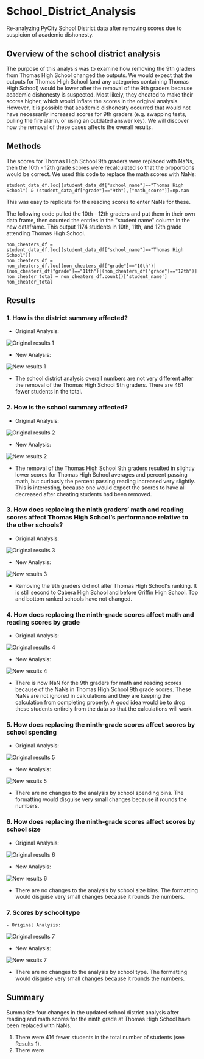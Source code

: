 # School_District_Analysis
Re-analyzing PyCity School District data after removing scores due to suspicion of academic dishonesty.

## Overview of the school district analysis

The purpose of this analysis was to examine how removing the 9th graders from Thomas High School changed the outputs. We would expect that the outputs for Thomas High School (and any categories containing Thomas High School) would be lower after the removal of the 9th graders because academic dishonesty is suspected. Most likely, they cheated to make their scores higher, which would inflate the scores in the original analysis. However, it is possible that academic dishonesty occurred that would not have necessarily increased scores for 9th graders (e.g. swapping tests, pulling the fire alarm, or using an outdated answer key). We will discover how the removal of these cases affects the overall results.

## Methods

The scores for Thomas High School 9th graders were replaced with NaNs, then the 10th - 12th grade scores were recalculated so that the proportions would be correct. We used this code to replace the math scores with NaNs:

```
student_data_df.loc[(student_data_df["school_name"]=="Thomas High School") & (student_data_df["grade"]=="9th"),["math_score"]]=np.nan
```

This was easy to replicate for the reading scores to enter NaNs for these. 

The following code pulled the 10th - 12th graders and put them in their own data frame, then counted the entries in the "student name" column in the new dataframe. This output 1174 students in 10th, 11th, and 12th grade attending Thomas High School. 

```
non_cheaters_df = student_data_df.loc[(student_data_df["school_name"]=="Thomas High School")]
non_cheaters_df = non_cheaters_df.loc[(non_cheaters_df["grade"]=="10th")|(non_cheaters_df["grade"]=="11th")|(non_cheaters_df["grade"]=="12th")]
non_cheater_total = non_cheaters_df.count()['student_name']
non_cheater_total
```


## Results

  ### 1. How is the district summary affected?
  - Original Analysis:

  ![Original results 1](/Resources/O1.png)
  
  - New Analysis:

  ![New results 1](/Resources/N1.png)
  
  - The school district analysis overall numbers are not very different after the removal of the Thomas High School 9th graders. There are 461 fewer students in the total. 
  
  ### 2. How is the school summary affected?
  
  - Original Analysis:
  
  ![Original results 2](/Resources/O2.png)
  
  - New Analysis:
  
  ![New results 2](/Resources/N2.png)
  
  - The removal of the Thomas High School 9th graders resulted in slightly lower scores for Thomas High School averages and percent passing math, but curiously the percent passing reading increased very slightly. This is interesting, because one would expect the scores to have all decreased after cheating students had been removed. 
    
  ### 3. How does replacing the ninth graders’ math and reading scores affect Thomas High School’s performance relative to the other schools?
  
  - Original Analysis:
 
   ![Original results 3](/Resources/O3.png)
  
  - New Analysis:
  
  ![New results 3](/Resources/N3.png)
  
  - Removing the 9th graders did not alter Thomas High School's ranking. It is still second to Cabera High School and before Griffin High School. Top and bottom ranked schools have not changed.
   
  ### 4. How does replacing the ninth-grade scores affect math and reading scores by grade
  
  - Original Analysis:
  
  ![Original results 4](/Resources/O4.png)
  
  - New Analysis:
  
  ![New results 4](/Resources/N4.png)

  - There is now NaN for the 9th graders for math and reading scores because of the NaNs in Thomas High School 9th grade scores. These NaNs are not ignored in calculations and they are keeping the calculation from completing properly. A good idea would be to drop these students entirely from the data so that the calculations will work.

  ### 5. How does replacing the ninth-grade scores affect scores by school spending
  
  - Original Analysis:
  
  ![Original results 5](/Resources/O5.png)
  
  - New Analysis:
  
  ![New results 5](/Resources/N5.png)
  
  - There are no changes to the analysis by school spending bins. The formatting would disguise very small changes because it rounds the numbers. 
  
  ### 6. How does replacing the ninth-grade scores affect scores by school size
  
  - Original Analysis:
  
  ![Original results 6](/Resources/O6.png)
  
  - New Analysis:
  
  ![New results 6](/Resources/N6.png)
  
  - There are no changes to the analysis by school size bins. The formatting would disguise very small changes because it rounds the numbers. 
  
  ### 7. Scores by school type
  
    - Original Analysis:
  
  ![Original results 7](/Resources/O7.png)
  
  - New Analysis:
  
  ![New results 7](/Resources/N7.png)
   
   - There are no changes to the analysis by school type. The formatting would disguise very small changes because it rounds the numbers. 
  
## Summary
Summarize four changes in the updated school district analysis after reading and math scores for the ninth grade at Thomas High School have been replaced with NaNs.
1. There were 416 fewer students in the total number of students (see Results 1).
2. There were 

